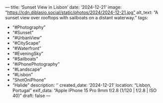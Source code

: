 —
title: ‘Sunset View in Lisbon’
date: ‘2024-12-21’
image: “https://cdn.diblasio.social/static/photos/2024/2024-12-21.jpg”
alt_text: “A sunset view over rooftops with sailboats on a distant waterway.”
tags:
  - “#Photography”
  - “#Sunset”
  - “#UrbanView”
  - “#CityScape”
  - “#Waterfront”
  - “#EveningSky”
  - “#Sailboats”
  - “#iPhonePhotography”
  - “#Landscape”
  - “#Lisbon”
  - “ShotOniPhone”
  - “Halide”
description: ‘’
created_date: ‘2024-12-21’
location: “Lisbon, Portugal”
exif_data: “Apple iPhone 15 Pro 9mm f/2.8 (1/120 | f/2.8 | ISO 40)”
draft: false
—